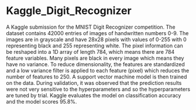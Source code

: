 # Kaggle_Digit_Recognizer
A Kaggle submission for the MNIST Digit Recognizer competition. The dataset contains 42000 entries of images of handwritten numbers 0-9. The images are in grayscale and have 28x28 pixels with values of 0-255 with 0 representing black and 255 representing white. The pixel information can be reshaped into a 1D array of length 784, which means there are 784 feature variables. Many pixels are black in every image which means they have no variance. To reduce dimensionality, the features are standardized and a low variance filter is applied to each feature (pixel) which reduces the number of features to 250. A support vector machine model is then trained on the data. During validation, it was observed that the prediction results were not very sensitive to the hyperparameters and so the hyperparameters are tuned by trial. Kaggle evaluates the model on classification accuracy and the model scores 95.8%.
